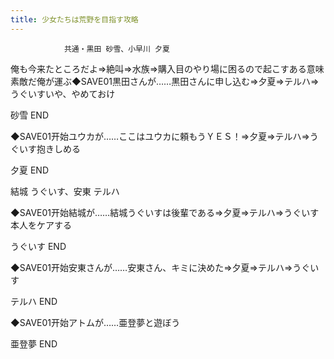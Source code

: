 ```yaml
---
title: 少女たちは荒野を目指す攻略
---
```


                共通・黒田 砂雪、小早川 夕夏

俺も今来たところだよ⇒絶叫⇒水族⇒購入目のやり場に困るので起こすある意味素敵だ俺が運ぶ◆SAVE01黒田さんが……黒田さんに申し込む⇒夕夏⇒テルハ⇒うぐいすいや、やめておけ

砂雪 END

◆SAVE01开始ユウカが……ここはユウカに頼もうＹＥＳ！⇒夕夏⇒テルハ⇒うぐいす抱きしめる

夕夏 END

結城 うぐいす、安東 テルハ

◆SAVE01开始結城が……結城うぐいすは後輩である⇒夕夏⇒テルハ⇒うぐいす本人をケアする

うぐいす END

◆SAVE01开始安東さんが……安東さん、キミに決めた⇒夕夏⇒テルハ⇒うぐいす

テルハ END

◆SAVE01开始アトムが……亜登夢と遊ぼう

亜登夢 END
              
